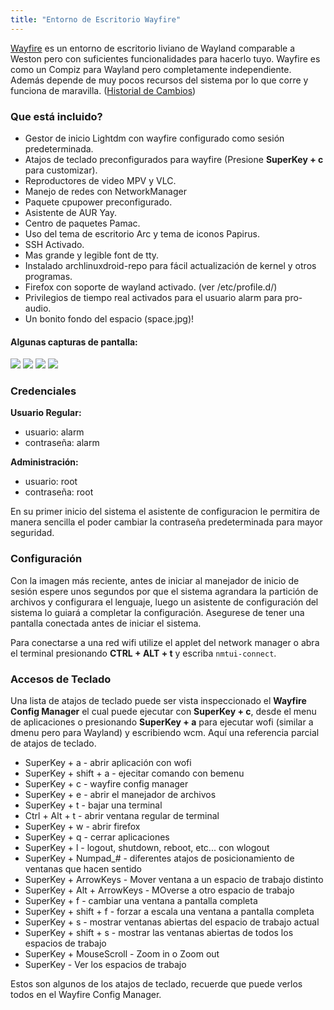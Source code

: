 ```yaml
---
title: "Entorno de Escritorio Wayfire"
---
```

[Wayfire] es un entorno de escritorio liviano de Wayland comparable a Weston pero
con suficientes funcionalidades para hacerlo tuyo. Wayfire es como un Compiz
para Wayland pero completamente independiente. Además depende de muy pocos
recursos del sistema por lo que corre y funciona de maravilla.
([Historial de Cambios](/changes/env/#wayfire))

### Que está incluido?

* Gestor de inicio Lightdm con wayfire configurado como sesión predeterminada.
* Atajos de teclado preconfigurados para wayfire (Presione **SuperKey + c** para customizar).
* Reproductores de video MPV y VLC.
* Manejo de redes con NetworkManager
* Paquete cpupower preconfigurado.
* Asistente de AUR Yay.
* Centro de paquetes Pamac.
* Uso del tema de escritorio Arc y tema de iconos Papirus.
* SSH Activado.
* Mas grande y legible font de tty.
* Instalado archlinuxdroid-repo para fácil actualización de kernel y otros programas.
* Firefox con soporte de wayland activado. (ver /etc/profile.d/)
* Privilegios de tiempo real activados para el usuario alarm para pro-audio.
* Un bonito fondo del espacio (space.jpg)!

#### Algunas capturas de pantalla:

<img class="img-fluid" src="{{ 'assets/img/wayfire-ss01.jpg' | relative_url }}"/>

<img class="img-fluid" src="{{ 'assets/img/wayfire-ss02.jpg' | relative_url }}"/>

<img class="img-fluid" src="{{ 'assets/img/wayfire-ss03.jpg' | relative_url }}"/>

<img class="img-fluid" src="{{ 'assets/img/wayfire-ss04.jpg' | relative_url }}"/>

### Credenciales

**Usuario Regular:**
* usuario: alarm
* contraseña: alarm

**Administración:**
* usuario: root
* contraseña: root

En su primer inicio del sistema el asistente de configuracion le permitira
de manera sencilla el poder cambiar la contraseña predeterminada para mayor
seguridad.

### Configuración

Con la imagen más reciente, antes de iniciar al manejador de inicio de sesión
espere unos segundos por que el sistema agrandara la partición de archivos y
configurara el lenguaje, luego un asistente de configuración del sistema lo
guiará a completar la configuración. Asegurese de tener una pantalla conectada
antes de iniciar el sistema.

Para conectarse a una red wifi utilize el applet del network manager o abra
el terminal presionando **CTRL + ALT + t** y escriba `nmtui-connect`.

### Accesos de Teclado

Una lista de atajos de teclado puede ser vista inspeccionado el
**Wayfire Config Manager** el cual puede ejecutar con **SuperKey + c**, desde
el menu de aplicaciones o presionando **SuperKey + a** para ejecutar wofi
(similar a dmenu pero para Wayland) y escribiendo wcm. Aquí una referencia
parcial de atajos de teclado.

* SuperKey + a - abrir aplicación con wofi
* SuperKey + shift + a - ejecitar comando con bemenu
* SuperKey + c - wayfire config manager
* SuperKey + e - abrir el manejador de archivos
* SuperKey + t - bajar una terminal
* Ctrl + Alt + t - abrir ventana regular de terminal
* SuperKey + w - abrir firefox
* SuperKey + q - cerrar aplicaciones
* SuperKey + l - logout, shutdown, reboot, etc... con wlogout
* SuperKey + Numpad_# - diferentes atajos de posicionamiento de ventanas que hacen sentido
* SuperKey + ArrowKeys - Mover ventana a un espacio de trabajo distinto
* SuperKey + Alt + ArrowKeys - MOverse a otro espacio de trabajo
* SuperKey + f - cambiar una ventana a pantalla completa
* SuperKey + shift + f - forzar a escala una ventana a pantalla completa
* SuperKey + s - mostrar ventanas abiertas del espacio de trabajo actual
* SuperKey + shift + s - mostrar las ventanas abiertas de todos los espacios de trabajo
* SuperKey + MouseScroll - Zoom in o Zoom out
* SuperKey - Ver los espacios de trabajo

Estos son algunos de los atajos de teclado, recuerde que puede verlos todos en el
Wayfire Config Manager.

[Wayfire]: https://wayfire.org/
